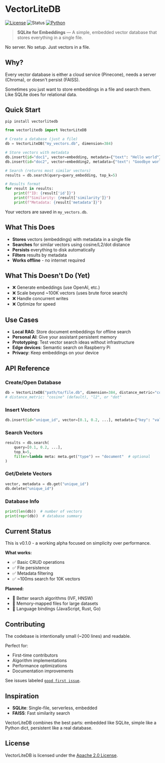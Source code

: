 # VectorLiteDB

[![License](https://img.shields.io/badge/License-Apache_2.0-blue.svg)](https://opensource.org/licenses/Apache-2.0)
![Status](https://img.shields.io/badge/Status-Alpha-orange)
[![Python](https://img.shields.io/badge/Python-3.8+-blue.svg)](https://www.python.org/downloads/)

> **SQLite for Embeddings** — A simple, embedded vector database that stores everything in a single file.

No server. No setup. Just vectors in a file.

## Why?

Every vector database is either a cloud service (Pinecone), needs a server (Chroma), or doesn't persist (FAISS). 

Sometimes you just want to store embeddings in a file and search them. Like SQLite does for relational data.

## Quick Start

```bash
pip install vectorlitedb
```

```python
from vectorlitedb import VectorLiteDB

# Create a database (just a file)
db = VectorLiteDB("my_vectors.db", dimension=384)

# Store vectors with metadata
db.insert(id="doc1", vector=embedding, metadata={"text": "Hello world"})
db.insert(id="doc2", vector=embedding2, metadata={"text": "Goodbye world"})

# Search (returns most similar vectors)
results = db.search(query=query_embedding, top_k=5)

# Results format
for result in results:
    print(f"ID: {result['id']}")
    print(f"Similarity: {result['similarity']}")
    print(f"Metadata: {result['metadata']}")
```

Your vectors are saved in `my_vectors.db`.

## What This Does

- **Stores** vectors (embeddings) with metadata in a single file
- **Searches** for similar vectors using cosine/L2/dot distance  
- **Persists** everything to disk automatically
- **Filters** results by metadata
- **Works offline** - no internet required

## What This Doesn't Do (Yet)

- ❌ Generate embeddings (use OpenAI, etc.)
- ❌ Scale beyond ~100K vectors (uses brute force search)
- ❌ Handle concurrent writes
- ❌ Optimize for speed

## Use Cases

- **Local RAG**: Store document embeddings for offline search
- **Personal AI**: Give your assistant persistent memory
- **Prototyping**: Test vector search ideas without infrastructure
- **Edge devices**: Semantic search on Raspberry Pi
- **Privacy**: Keep embeddings on your device

## API Reference

### Create/Open Database
```python
db = VectorLiteDB("path/to/file.db", dimension=384, distance_metric="cosine")
# distance_metric: "cosine" (default), "l2", or "dot"
```

### Insert Vectors
```python
db.insert(id="unique_id", vector=[0.1, 0.2, ...], metadata={"key": "value"})
```

### Search Vectors
```python
results = db.search(
    query=[0.1, 0.2, ...], 
    top_k=5,
    filter=lambda meta: meta.get("type") == "document"  # optional
)
```

### Get/Delete Vectors
```python
vector, metadata = db.get("unique_id")
db.delete("unique_id")
```

### Database Info
```python
print(len(db))  # number of vectors
print(repr(db))  # database summary
```

## Current Status

This is v0.1.0 - a working alpha focused on simplicity over performance.

**What works:**
- ✅ Basic CRUD operations  
- ✅ File persistence
- ✅ Metadata filtering
- ✅ ~100ms search for 10K vectors

**Planned:**
- 🚧 Better search algorithms (IVF, HNSW)
- 🚧 Memory-mapped files for large datasets
- 🚧 Language bindings (JavaScript, Rust, Go)

## Contributing

The codebase is intentionally small (~200 lines) and readable. 

Perfect for:

- First-time contributors
- Algorithm implementations  
- Performance optimizations
- Documentation improvements

See issues labeled [`good first issue`](https://github.com/vectorlitedb/vectorlitedb/labels/good%20first%20issue).

## Inspiration

- **SQLite**: Single-file, serverless, embedded
- **FAISS**: Fast similarity search

VectorLiteDB combines the best parts: embedded like SQLite, simple like a Python dict, persistent like a real database.

## License

VectorLiteDB is licensed under the [Apache 2.0 License](LICENSE).